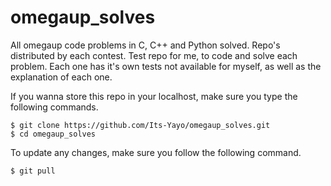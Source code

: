 # omegaup_solves

All omegaup code problems in C, C++ and Python solved. Repo's distributed by each contest. 
Test repo for me, to code and solve each problem. Each one has it's own tests not available for myself, as well as 
the explanation of each one. 

If you wanna store this repo in your localhost, make sure you type the following commands. 
```
$ git clone https://github.com/Its-Yayo/omegaup_solves.git
$ cd omegaup_solves
```

To update any changes, make sure you follow the following command.

```
$ git pull
```

